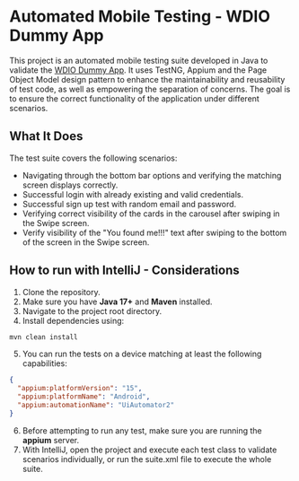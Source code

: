 # Automated Mobile Testing - WDIO Dummy App

This project is an automated mobile testing suite developed in Java to validate the [WDIO Dummy App](https://github.com/webdriverio/native-demo-app/releases). It uses TestNG, Appium and the Page Object Model design pattern to enhance the maintainability and reusability of test code, as well as empowering the separation of concerns. The goal is to ensure the correct functionality of the application under different scenarios.

## What It Does

The test suite covers the following scenarios:
- Navigating through the bottom bar options and verifying the matching screen displays correctly.
- Successful login with already existing and valid credentials.
- Successful sign up test with random email and password.
- Verifying correct visibility of the cards in the carousel after swiping in the Swipe screen.
- Verify visibility of the "You found me!!!" text after swiping to the bottom of the screen in the Swipe screen.

## How to run with IntelliJ - Considerations

1. Clone the repository.
2. Make sure you have **Java 17+** and **Maven** installed.
3. Navigate to the project root directory.
4. Install dependencies using:
```bash
mvn clean install
```
5. You can run the tests on a device matching at least the following capabilities:
```json
{
  "appium:platformVersion": "15",
  "appium:platformName": "Android",
  "appium:automationName": "UiAutomator2"
}
```
6. Before attempting to run any test, make sure you are running the **appium** server.
7. With IntelliJ, open the project and execute each test class to validate scenarios individually, or run the suite.xml file to execute the whole suite.